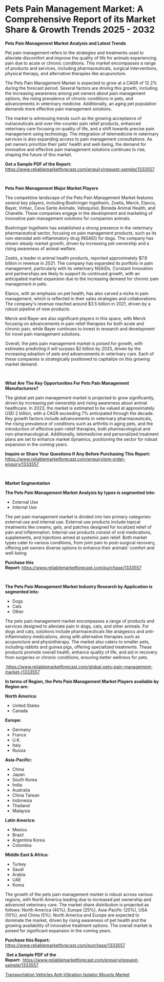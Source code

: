 <p><h1>Pets Pain Management Market: A Comprehensive Report of its Market Share & Growth Trends 2025 - 2032</h1></p><p><strong>Pets Pain Management Market Analysis and Latest Trends</strong></p>
<p><p>Pet pain management refers to the strategies and treatments used to alleviate discomfort and improve the quality of life for animals experiencing pain due to acute or chronic conditions. This market encompasses a range of products and services, including pharmaceuticals, surgical interventions, physical therapy, and alternative therapies like acupuncture.</p><p>The Pets Pain Management Market is expected to grow at a CAGR of 12.2% during the forecast period. Several factors are driving this growth, including the increasing awareness among pet owners about pain management options, the rising prevalence of chronic conditions in pets, and advancements in veterinary medicine. Additionally, an aging pet population demands more effective pain management solutions.</p><p>The market is witnessing trends such as the growing acceptance of nutraceuticals and over-the-counter pain relief products, enhanced veterinary care focusing on quality of life, and a shift towards precise pain management using technology. The integration of telemedicine in veterinary services is also expanding access to pain management consultations. As pet owners prioritize their pets' health and well-being, the demand for innovative and effective pain management solutions continues to rise, shaping the future of this market.</p></p>
<p><strong>Get a Sample PDF of the Report:&nbsp;</strong> <a href="https://www.reliablemarketforecast.com/enquiry/request-sample/1333557?utm_campaign=3071&utm_medium=2&utm_source=Github&utm_content=ia&utm_term=24032025&utm_id=pets-pain-management">https://www.reliablemarketforecast.com/enquiry/request-sample/1333557</a></p>
<p>&nbsp;</p>
<p><strong>Pets Pain Management Major Market Players</strong></p>
<p><p>The competitive landscape of the Pets Pain Management Market features several key players, including Boehringer Ingelheim, Zoetis, Merck, Elanco, Bayer, Virbac, Ceva Sante Animale, Vetoquinol, Bimeda Animal Health, and Chanelle. These companies engage in the development and marketing of innovative pain management solutions for companion animals.</p><p>Boehringer Ingelheim has established a strong presence in the veterinary pharmaceutical sector, focusing on pain management products, such as its non-steroidal anti-inflammatory drug (NSAID) for dogs. The company has shown steady market growth, driven by increasing pet ownership and a rising awareness of animal welfare. </p><p>Zoetis, a leader in animal health products, reported approximately $7.8 billion in revenue in 2021. The company has expanded its portfolio in pain management, particularly with its veterinary NSAIDs. Constant innovation and partnerships are likely to support its continued growth, with an anticipated market expansion due to the increasing demand for chronic pain management in pets.</p><p>Elanco, with an emphasis on pet health, has also carved a niche in pain management, which is reflected in their sales strategies and collaborations. The company's revenue reached around $3.5 billion in 2021, driven by a robust pipeline of new products.</p><p>Merck and Bayer are also significant players in this space, with Merck focusing on advancements in pain relief therapies for both acute and chronic pain, while Bayer continues to invest in research and development for novel pain management solutions. </p><p>Overall, the pets pain management market is poised for growth, with estimates predicting it will surpass $2 billion by 2025, driven by the increasing adoption of pets and advancements in veterinary care. Each of these companies is strategically positioned to capitalize on this growing market demand.</p></p>
<p>&nbsp;</p>
<p><strong>What Are The Key Opportunities For Pets Pain Management Manufacturers?</strong></p>
<p><p>The global pet pain management market is projected to grow significantly, driven by increasing pet ownership and rising awareness about animal healthcare. In 2023, the market is estimated to be valued at approximately USD 2 billion, with a CAGR exceeding 7% anticipated through the decade. Key growth factors include advancements in veterinary pharmaceuticals, the rising prevalence of conditions such as arthritis in aging pets, and the introduction of effective pain-relief therapies, both pharmacological and non-pharmacological. Additionally, telemedicine and personalized treatment plans are set to enhance market dynamics, positioning the sector for robust expansion in the coming years.</p></p>
<p><strong>Inquire or Share Your Questions If Any Before Purchasing This Report:</strong> <a href="https://www.reliablemarketforecast.com/enquiry/pre-order-enquiry/1333557?utm_campaign=3071&utm_medium=2&utm_source=Github&utm_content=ia&utm_term=24032025&utm_id=pets-pain-management">https://www.reliablemarketforecast.com/enquiry/pre-order-enquiry/1333557</a></p>
<p>&nbsp;</p>
<p><strong>Market Segmentation</strong></p>
<p><strong>The Pets Pain Management Market Analysis by types is segmented into:</strong></p>
<p><ul><li>External Use</li><li>Internal Use</li></ul></p>
<p><p>The pet pain management market is divided into two primary categories: external use and internal use. External use products include topical treatments like creams, gels, and patches designed for localized relief of pain and inflammation. Internal use products consist of oral medications, supplements, and injections aimed at systemic pain relief. Both market types cater to various conditions, from joint pain to post-surgical recovery, offering pet owners diverse options to enhance their animals' comfort and well-being.</p></p>
<p><strong>Purchase this Report:&nbsp;</strong><a href="https://www.reliablemarketforecast.com/purchase/1333557?utm_campaign=3071&utm_medium=2&utm_source=Github&utm_content=ia&utm_term=24032025&utm_id=pets-pain-management">https://www.reliablemarketforecast.com/purchase/1333557</a></p>
<p>&nbsp;</p>
<p><strong>The Pets Pain Management Market Industry Research by Application is segmented into:</strong></p>
<p><ul><li>Dogs</li><li>Cats</li><li>Other</li></ul></p>
<p><p>The pets pain management market encompasses a range of products and services designed to alleviate pain in dogs, cats, and other animals. For dogs and cats, solutions include pharmaceuticals like analgesics and anti-inflammatory medications, along with alternative therapies such as acupuncture and physiotherapy. The market also caters to smaller pets, including rabbits and guinea pigs, offering specialized treatments. These products promote overall health, enhance quality of life, and aid in recovery from surgeries or chronic conditions, ensuring better wellness for pets.</p></p>
<p><a href="https://www.reliablemarketforecast.com/global-pets-pain-management-market-r1333557?utm_campaign=3071&utm_medium=2&utm_source=Github&utm_content=ia&utm_term=24032025&utm_id=pets-pain-management">&nbsp;https://www.reliablemarketforecast.com/global-pets-pain-management-market-r1333557</a></p>
<p><strong>In terms of Region, the Pets Pain Management Market Players available by Region are:</strong></p>
<p>
    <p> <strong> North America: </strong>
        <ul>
            <li>United States</li>
            <li>Canada</li>
        </ul>
        </p> 
    <p> <strong> Europe: </strong>
        <ul>
            <li>Germany</li>
            <li>France</li>
            <li>U.K.</li>
            <li>Italy</li>
            <li>Russia</li>
        </ul>
        </p> 
    <p> <strong> Asia-Pacific: </strong>
        <ul>
            <li>China</li>
            <li>Japan</li>
            <li>South Korea</li>
            <li>India</li>
            <li>Australia</li>
            <li>China Taiwan</li>
            <li>Indonesia</li>
            <li>Thailand</li>
            <li>Malaysia</li>
        </ul>
        </p> 
    <p> <strong> Latin America: </strong>
        <ul>
            <li>Mexico</li>
            <li>Brazil</li>
            <li>Argentina Korea</li>
            <li>Colombia</li>
        </ul>
        </p> 
    <p> <strong> Middle East & Africa: </strong>
        <ul>
            <li>Turkey</li>
            <li>Saudi</li>
            <li>Arabia</li>
            <li>UAE</li>
            <li>Korea</li>
        </ul>
    </p>
    </p>
<p><p>The growth of the pets pain management market is robust across various regions, with North America leading due to increased pet ownership and advanced veterinary care. The market share distribution is projected as follows: North America (40%), Europe (25%), Asia-Pacific (20%), USA (10%), and China (5%). North America and Europe are expected to dominate the market, driven by rising awareness of pet health and the growing availability of innovative treatment options. The overall market is poised for significant expansion in the coming years.</p></p>
<p><strong>Purchase this Report: </strong><a href="https://www.reliablemarketforecast.com/purchase/1333557?utm_campaign=3071&utm_medium=2&utm_source=Github&utm_content=ia&utm_term=24032025&utm_id=pets-pain-management">https://www.reliablemarketforecast.com/purchase/1333557</a></p>
<p>&nbsp;<strong>Get a Sample PDF of the Report:&nbsp;&nbsp;</strong><a href="https://www.reliablemarketforecast.com/enquiry/request-sample/1333557?utm_campaign=3071&utm_medium=2&utm_source=Github&utm_content=ia&utm_term=24032025&utm_id=pets-pain-management">https://www.reliablemarketforecast.com/enquiry/request-sample/1333557</a></p>
<p><strong></strong></p>
<p><p><a href="https://github.com/lizonbochil23/Market-Research-Report-List-1/blob/main/transportation-vehicles-anti-vibration-isolator-mounts-market.md?utm_campaign=3071&utm_medium=2&utm_source=Github&utm_content=ia&utm_term=24032025&utm_id=pets-pain-management">Transportation Vehicles Anti-Vibration Isolator Mounts Market</a></p></p>